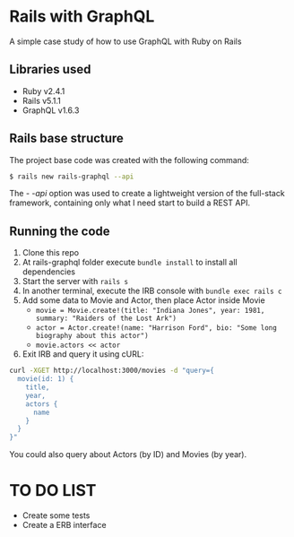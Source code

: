 # Rails with GraphQL

A simple case study of how to use GraphQL with Ruby on Rails

## Libraries used
- Ruby v2.4.1
- Rails v5.1.1
- GraphQL v1.6.3

## Rails base structure
The project base code was created with the following command:
```sh
$ rails new rails-graphql --api
```
The _- -api_ option was used to create a lightweight version of the full-stack framework, containing only what I need start to build a REST API.

## Running the code
1. Clone this repo
2. At rails-graphql folder execute ```bundle install``` to install all dependencies
3. Start the server with ```rails s```
4. In another terminal, execute the IRB console with ```bundle exec rails c```
5. Add some data to Movie and Actor, then place Actor inside Movie
    - ```movie = Movie.create!(title: "Indiana Jones", year: 1981, summary: "Raiders of the Lost Ark")```
    - ```actor = Actor.create!(name: "Harrison Ford", bio: "Some long biography about this actor")```
    - ```movie.actors << actor```
6. Exit IRB and query it using cURL:
```sh
curl -XGET http://localhost:3000/movies -d "query={
  movie(id: 1) {
    title,
    year,
    actors {
      name
    }
  }
}"
```

You could also query about Actors (by ID) and Movies (by year).

# TO DO LIST
- Create some tests
- Create a ERB interface